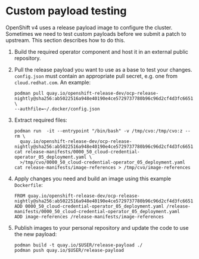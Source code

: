 # Custom payload testing

OpenShift v4 uses a release payload image to configure the cluster.  Sometimes
we need to test custom payloads before we submit a patch to upstream.  This
section describes how to do this.

1. Build the required operator component and host it in an external public
   repository.

1. Pull the release payload you want to use as a base to test your changes.
   `config.json` must contain an appropriate pull secret, e.g. one from
   `cloud.redhat.com`. An example:

   ```
   podman pull quay.io/openshift-release-dev/ocp-release-nightly@sha256:ab5022516a948e40190e4ce5729737780b96c96d2cf4d3fc665105b32d751d20 \
   --authfile=~/.docker/config.json
   ```

1. Extract required files:

   ```
   podman run  -it --entrypoint "/bin/bash" -v /tmp/cvo:/tmp/cvo:z --rm \
     quay.io/openshift-release-dev/ocp-release-nightly@sha256:ab5022516a948e40190e4ce5729737780b96c96d2cf4d3fc665105b32d751d20
   cat release-manifests/0000_50_cloud-credential-operator_05_deployment.yaml \
     >/tmp/cvo/0000_50_cloud-credential-operator_05_deployment.yaml
   cat release-manifests/image-references > /tmp/cvo/image-references
   ```

1. Apply changes you need and build an image using this example `Dockerfile`:

   ```
   FROM quay.io/openshift-release-dev/ocp-release-nightly@sha256:ab5022516a948e40190e4ce5729737780b96c96d2cf4d3fc665105b32d751d20
   ADD 0000_50_cloud-credential-operator_05_deployment.yaml /release-manifests/0000_50_cloud-credential-operator_05_deployment.yaml
   ADD image-references /release-manifests/image-references
   ```

1. Publish images to your personal repository and update the code to use the new
   payload:

   ```
   podman build -t quay.io/$USER/release-payload ./
   podman push quay.io/$USER/release-payload
   ```
